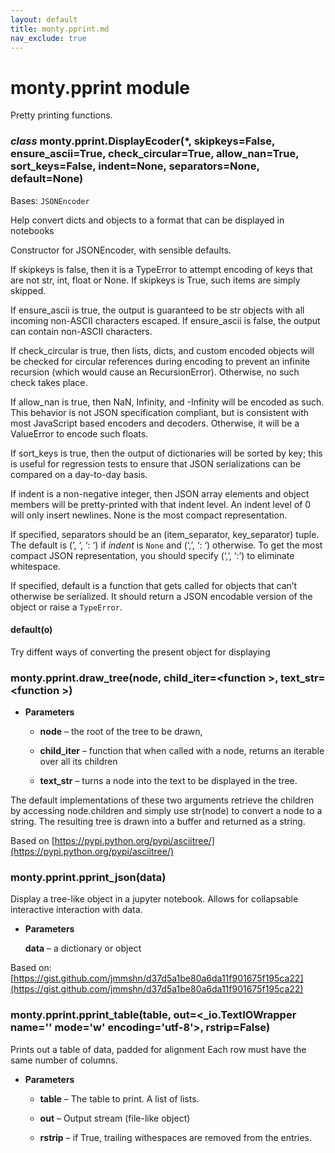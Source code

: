 ```yaml
---
layout: default
title: monty.pprint.md
nav_exclude: true
---
```


# monty.pprint module

Pretty printing functions.


### _class_ monty.pprint.DisplayEcoder(\*, skipkeys=False, ensure_ascii=True, check_circular=True, allow_nan=True, sort_keys=False, indent=None, separators=None, default=None)
Bases: `JSONEncoder`

Help convert dicts and objects to a format that can be displayed in notebooks

Constructor for JSONEncoder, with sensible defaults.

If skipkeys is false, then it is a TypeError to attempt
encoding of keys that are not str, int, float or None.  If
skipkeys is True, such items are simply skipped.

If ensure_ascii is true, the output is guaranteed to be str
objects with all incoming non-ASCII characters escaped.  If
ensure_ascii is false, the output can contain non-ASCII characters.

If check_circular is true, then lists, dicts, and custom encoded
objects will be checked for circular references during encoding to
prevent an infinite recursion (which would cause an RecursionError).
Otherwise, no such check takes place.

If allow_nan is true, then NaN, Infinity, and -Infinity will be
encoded as such.  This behavior is not JSON specification compliant,
but is consistent with most JavaScript based encoders and decoders.
Otherwise, it will be a ValueError to encode such floats.

If sort_keys is true, then the output of dictionaries will be
sorted by key; this is useful for regression tests to ensure
that JSON serializations can be compared on a day-to-day basis.

If indent is a non-negative integer, then JSON array
elements and object members will be pretty-printed with that
indent level.  An indent level of 0 will only insert newlines.
None is the most compact representation.

If specified, separators should be an (item_separator, key_separator)
tuple.  The default is (’, ‘, ‘: ‘) if *indent* is `None` and
(‘,’, ‘: ‘) otherwise.  To get the most compact JSON representation,
you should specify (‘,’, ‘:’) to eliminate whitespace.

If specified, default is a function that gets called for objects
that can’t otherwise be serialized.  It should return a JSON encodable
version of the object or raise a `TypeError`.


#### default(o)
Try diffent ways of converting the present object for displaying


### monty.pprint.draw_tree(node, child_iter=<function <lambda>>, text_str=<function <lambda>>)

* **Parameters**


    * **node** – the root of the tree to be drawn,


    * **child_iter** – function that when called with a node, returns an iterable
    over all its children


    * **text_str** – turns a node into the text to be displayed in the tree.


The default implementations of these two arguments retrieve the children
by accessing node.children and simply use str(node) to convert a node to a
string. The resulting tree is drawn into a buffer and returned as a string.

Based on [https://pypi.python.org/pypi/asciitree/](https://pypi.python.org/pypi/asciitree/)


### monty.pprint.pprint_json(data)
Display a tree-like object in a jupyter notebook.
Allows for collapsable interactive interaction with data.


* **Parameters**

    **data** – a dictionary or object


Based on:
[https://gist.github.com/jmmshn/d37d5a1be80a6da11f901675f195ca22](https://gist.github.com/jmmshn/d37d5a1be80a6da11f901675f195ca22)


### monty.pprint.pprint_table(table, out=<_io.TextIOWrapper name='<stdout>' mode='w' encoding='utf-8'>, rstrip=False)
Prints out a table of data, padded for alignment
Each row must have the same number of columns.


* **Parameters**


    * **table** – The table to print. A list of lists.


    * **out** – Output stream (file-like object)


    * **rstrip** – if True, trailing withespaces are removed from the entries.